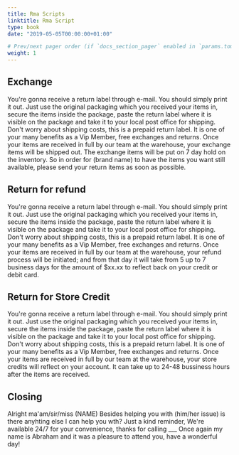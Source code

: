 ```yaml
---
title: Rma Scripts
linktitle: Rma Script
type: book
date: "2019-05-05T00:00:00+01:00"

# Prev/next pager order (if `docs_section_pager` enabled in `params.toml`)
weight: 1
---
```


## Exchange

You're gonna receive a return label through e-mail. You should
simply print it out. Just use the original packaging
which you received your items in, secure the items inside the
package, paste the return label where it is visible on the
package and take it to your local post office for shipping.
Don't worry about shipping costs, this is a prepaid return label.
It is one of your many benefits as a Vip Member, free exchanges and
returns. Once your items are received in full by our team at the warehouse, your
exchange items will be shipped out. The exchange items will be put on
7 day hold on the inventory. So in order for (brand name) to have the items you want
still available, please send your return items as soon as possible.

## Return for refund

You're gonna receive a return label through e-mail. You should
simply print it out. Just use the original packaging
which you received your items in, secure the items inside the
package, paste the return label where it is visible on the
package and take it to your local post office for shipping.
Don't worry about shipping costs, this is a prepaid return label.
It is one of your many benefits as a Vip Member, free exchanges and
returns. Once your items are received in full by our team at the warehouse,
your refund process will be initiated; and from that day it will take
from 5  up to 7 business days for the amount of $xx.xx to reflect back on your
credit or debit card.

## Return for Store Credit

You're gonna receive a return label through e-mail. You should
simply print it out. Just use the original packaging
which you received your items in, secure the items inside the
package, paste the return label where it is visible on the
package and take it to your local post office for shipping.
Don't worry about shipping costs, this is a prepaid return label.
It is one of your many benefits as a Vip Member, free exchanges and
returns. Once your items are received in full by our team at the warehouse,
your store credits will reflect on your account. It can take up to 24-48 bussiness hours after
the items are received.

## Closing

Alright ma'am/sir/miss (NAME) Besides helping you with (him/her issue) is there anyhting else I can help you wth?
Just a kind reminder, We're available 24/7 for your convenience, thanks for calling ___ Once again my name is Abraham
and it was a pleasure to attend you, have a wonderful day!
